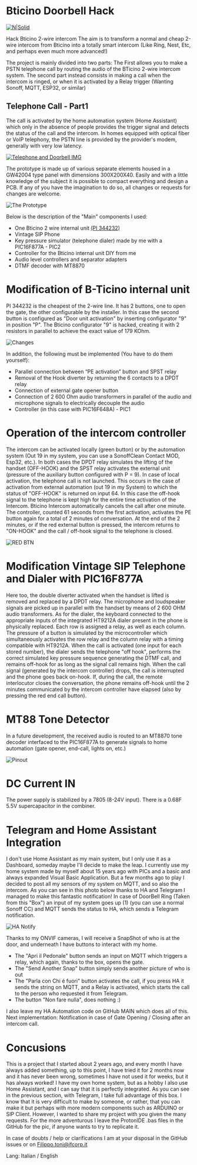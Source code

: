 # Bticino Doorbell Hack
[![N|Solid](https://i.ibb.co/kDcyNtD/Powered-By.png)](ifcorp.it)

Hack Bticino 2-wire intercom
The aim is to transform a normal and cheap 2-wire intercom from Bticino into a totally smart intercom (Like Ring, Nest, Etc, and perhaps even much more advanced!)

The project is mainly divided into two parts:
The First allows you to make a PSTN telephone call by routing the audio of the BTicino 2-wire intercom system.
The second part instead consists in making a call when the intercom is ringed, or when it is activated by a Relay trigger (Wanting Sonoff, MQTT, ESP32, or similar)

## Telephone Call - Part1
The call is activated by the home automation system (Home Assistant) which only in the absence of people provides the trigger signal and detects the status of the call and the intercom. 
In homes equipped with optical fiber or VoIP telephony, the PSTN line is provided by the provider's modem, generally with very low latency.

[![Telephone and Doorbell IMG](https://i.ibb.co/br6zmGs/IMG-Cit-F-e-Phone.png)](https://amzn.to/33UsbeN)

The prototype is made up of various separate elements housed in a GW42004 type panel with dimensions 300X200X40.
Easily and with a little knowledge of the subject it is possible to compact everything and design a PCB.
If any of you have the imagination to do so, all changes or requests for changes are welcome.

![The Prototype](https://i.ibb.co/wyqVSGx/Cit-F-Photo.png)

Below is the description of the "Main" components I used: 
- One Bticino 2 wire internal unit [(PI 344232)](https://amzn.to/3ABGFMD)
- Vintage SIP Phone
- Key pressure simulator (telephone dialer) made by me with a PIC16F877A - PIC2
- Controller for the Bticino internal unit DIY from me
- Audio level controllers and separator adapters
- DTMF decoder with MT8870

# Modification of B-Ticino internal unit 
PI 344232 is the cheapest of the 2-wire line. It has 2 buttons, one to open the gate, the other configurable by the installer. 
In this case the second button is configured as "Door unit activation" by inserting configurator "9" in position "P". 
The Bticino configurator "9" is hacked, creating it with 2 resistors in parallel to achieve the exact value of 179 KOhm.

![Changes](https://i.ibb.co/Ntb8dkg/Mod-Posto-Interno-Cit.png)

In addition, the following must be implemented (You have to do them yourself): 
- Parallel connection between “PE activation” button and SPST relay
- Removal of the Hook diverter by returning the 6 contacts to a DPDT relay
- Connection of external gate opener button
- Connection of 2 600 Ohm audio transformers in parallel of the audio and microphone signals to electrically decouple the audio
- Controller (in this case with PIC16F648A) - PIC1

# Operation of the intercom controller
The intercom can be activated locally (green button) or by the automation system (Out 19 in my system, you can use a SonoffClean Contact MOD, Esp32, etc.). 
In both cases the DPDT relay simulates the lifting of the handset (OFF-HOOK) and the SPST relay activates the external unit (pressure of the auxiliary button configured with P = 9).
In case of local activation, the telephone call is not launched. This occurs in the case of activation from external automation (out 19 in my System) to which the status of "OFF-HOOK" is returned on input 64.
In this case the off-hook signal to the telephone is kept high for the entire time activation of the Intercom.
Bticino Intercom automatically cancels the call after one minute. The controller, counted 61 seconds from the first activation, activates the PE button again for a total of 2 minutes of conversation.
At the end of the 2 minutes, or if the red external button is pressed, the intercom returns to "ON-HOOK" and the call / off-hook signal to the telephone is closed. 

![RED BTN](https://i.ibb.co/VpwZqc8/BTNS.png)

# Modification Vintage SIP Telephone and Dialer with PIC16F877A
Here too, the double diverter activated when the handset is lifted is removed and replaced by a DPDT relay. The microphone and loudspeaker signals are picked up in parallel with the handset by means of 2 600 OHM audio transformers.
As for the dialer, the keyboard connected to the appropriate inputs of the integrated HT9212A dialer present in the phone is physically replaced. Each row is assigned a relay, as well as each column. 
The pressure of a button is simulated by the microcontroller which simultaneously activates the row relay and the column relay with a timing compatible with HT9212A.
When the call is activated (one input for each stored number), the dialer sends the telephone "off hook", performs the correct simulated key pressure sequence generating the DTMF call, and remains off-hook for as long as the signal call remains high.
When the call signal (generated by the intercom controller) drops, the call is interrupted and the phone goes back on-hook. 
If, during the call, the remote interlocutor closes the conversation, the phone remains off-hook until the 2 minutes communicated by the intercom controller have elapsed (also by pressing the red end call button).

# MT88 Tone Detector 
In a future development, the received audio is routed to an MT8870 tone decoder interfaced to the PIC16F877A to generate signals to home automation (gate opener, end-call, lights on, etc.)

![Pinout](https://i.ibb.co/hL3Sf8M/MT88-little.png)
# DC Current IN 
The power supply is stabilized by a 7805 (8-24V input). There is a 0.68F 5.5V supercapacitor in the combiner.

# Telegram and Home Assistant Integration
I don't use Home Assistant as my main system, but I only use it as a Dashboard, someday maybe I'll decide to make the leap.
I currently use my home system made by myself about 15 years ago with PICs and a basic and always expanded Visual Basic Application.
But a few months ago to play I decided to post all my sensors of my system on MQTT, and so also the intercom.
As you can see in this photo below thanks to HA and Telegram I managed to make this fantastic notification!
In case of DoorBell Ring (Taken from this "Box") an input of my system goes up (1) (you can use a normal Sonoff CC) and MQTT sends the status to HA, which sends a Telegram notification.

![HA Notify ](https://i.ibb.co/ZxP4HDG/Notify-Blur-Little.png)

Thanks to my ONVIF cameras, I will receive a SnapShot of who is at the door, and underneath I have buttons to interact with my home.

- The "Apri il Pedonale" button sends an input on MQTT which triggers a relay, which again, thanks to the box, opens the gate.
- The "Send Another Snap" button simply sends another picture of who is out
- The "Parla con Chi é fuori" button activates the call, if you press HA it sends the string on MQTT, and a Relay is activated, which starts the call to the person who requested it from Telegram.
- The button "Non fare nulla", does nothing :)

I also leave my HA Automation code on GitHub MAIN which does all of this.
Next implementation: Notification in case of Gate Opening / Closing after an intercom call.

# Concusions
This is a project that I started about 2 years ago, and every month I have always added something, up to this point, I have tried it for 2 months now and it has never been wrong, sometimes I have not used it for weeks, but it has always worked!
I have my own home system, but as a hobby I also use Home Assistant, and I can say that it is perfectly integrated.
As you can see in the previous section, with Telegram, I take full advantage of this box.
I know that it is very difficult to make by someone, or rather, that you can make it but perhaps with more modern components such as ARDUINO or SIP Client.
However, I wanted to share my project with you given the many requests.
For the more adventurous I leave the ProtonIDE .bas files in the GitHub for the pic, if anyone wants to try to replicate it.

In case of doubts / help or clarifications I am at your disposal in the GitHub issues or on Filippo.toni@ifcorp.it

Lang: Italian / English

